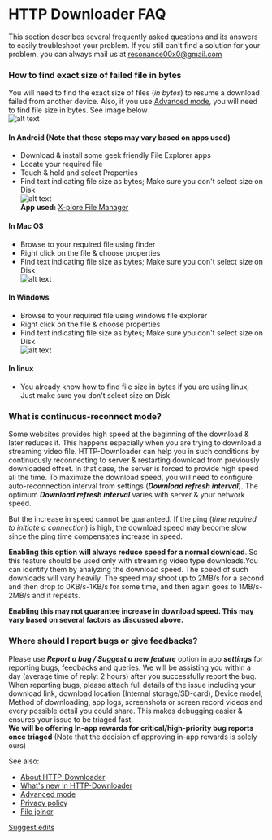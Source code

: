 # HTTP Downloader FAQ
This section describes several frequently asked questions and its answers to easily troubleshoot your problem. If you still can't find a solution for your problem, you can always mail us at resonance00x0@gmail.com

### How to find exact size of failed file in bytes
You will need to find the exact size of files (_in bytes_) to resume a download failed from another device. Also, if you use [Advanced mode](advanced-mode), you will need to find file size in bytes. See image below<br/>
![alt text](images/resume_failed_another_device.png "Start new task -> Resume failed download")
#### In Android (Note that these steps may vary based on apps used)
 - Download & install some geek friendly File Explorer apps
 - Locate your required file
 - Touch & hold and select Properties
 - Find text indicating file size as bytes; Make sure you don't select size on Disk<br/>
![alt text](images/prop_android.png "File size in bytes in Android")<br/>
**App used:** [X-plore File Manager](https://play.google.com/store/apps/details?id=com.lonelycatgames.Xplore)

#### In Mac OS
 - Browse to your required file using finder
 - Right click on the file & choose properties
 - Find text indicating file size as bytes; Make sure you don't select size on Disk<br/>
![alt text](images/mac_prop.png "File size in bytes in Mac")

#### In Windows
 - Browse to your required file using windows file explorer
 - Right click on the file & choose properties
 - Find text indicating file size as bytes; Make sure you don't select size on Disk<br/>
![alt text](images/prop_win.png "File size in bytes in Windows")

#### In linux
 - You already know how to find file size in bytes if you are using linux; Just make sure you don't select size on Disk


### What is continuous-reconnect mode?
Some websites provides high speed at the beginning of the download & later reduces it. This happens especially when you are trying to download a streaming video file. HTTP-Downloader can help you in such conditions by continuously reconnecting to server & restarting download from previously downloaded offset. In that case, the server is forced to provide high speed all the time. To maximize the download speed, you will need to configure auto-reconnection interval from settings (_**Download refresh interval**_). The optimum _**Download refresh interval**_ varies with server & your network speed.

But the increase in speed cannot be guaranteed. If the ping (_time required to initiate a connection_) is high, the download speed may become slow since the ping time compensates increase in speed.

**Enabling this option will always reduce speed for a normal download**. So this feature should be used only with streaming video type downloads.You can identify them by analyzing the download speed. The speed of such downloads will vary heavily. The speed may shoot up to 2MB/s for a second and then drop to 0KB/s-1KB/s for some time, and then again goes to 1MB/s-2MB/s and it repeats.

**Enabling this may not guarantee increase in download speed. This may vary based on several factors as discussed above.**


### Where should I report bugs or give feedbacks?
Please use **_Report a bug / Suggest a new feature_** option in app **_settings_** for reporting bugs, feedbacks and queries. We will be assisting you within a day (average time of reply: 2 hours) after you successfully report the bug.<br>
When reporting bugs, please attach full details of the issue including your download link, download location (Internal storage/SD-card), Device model, Method of downloading, app logs, screenshots or screen record videos and every possible detail you could share. This makes debugging easier & ensures your issue to be triaged fast.<br>
**We will be offering In-app rewards for critical/high-priority bug reports once triaged** (Note that the decision of approving in-app rewards is solely ours)


See also: 
- [About HTTP-Downloader](https://resonance00x0.github.io/http-downloader/)
- [What's new in HTTP-Downloader](https://resonance00x0.github.io/http-downloader/whats-new)
- [Advanced mode](https://resonance00x0.github.io/http-downloader/advanced-mode)
- [Privacy policy](https://resonance00x0.github.io/http-downloader/privacy-policy)
- [File joiner](https://resonance00x0.github.io/http-downloader/file-joiner)

[Suggest edits](https://github.com/resonance00x0/http-downloader/)
